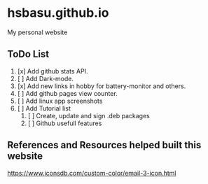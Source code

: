 # hsbasu.github.io
My personal website

## ToDo List
1. [x] Add github stats API.
1. [ ] Add Dark-mode.
2. [x] Add new links in hobby for battery-monitor and others.
3. [ ] Add github pages view counter.
4. [ ] Add linux app screenshots
5. [ ] Add Tutorial list
	1. [ ] Create, update and sign .deb packages
	2. [ ] Github usefull features

## References and Resources helped built this website

https://www.iconsdb.com/custom-color/email-3-icon.html
